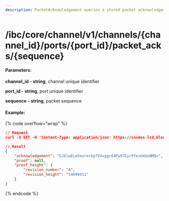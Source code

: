 ```yaml
---
description: PacketAcknowledgement queries a stored packet acknowledgement hash.
---
```


# /ibc/core/channel/v1/channels/{channel\_id}/ports/{port\_id}/packet\_acks/{sequence}

#### **Parameters:**

**channel\_id - string**, channel unique identifier

**port\_id - string**, port unique identifier

**sequence** **- string**, packet sequence

#### Example:

{% code overflow="wrap" %}
```json
// Request
curl -X GET -H 'Content-Type: application/json' https://cosmos-lcd.blockpi.network/cosmos/<your-api-key>/v1/ibc/core/channel/v1/channels/channel-370/ports/icahost/packet_acks/1

// Result
{
    "acknowledgement": "GJEiwELm3evrerbpTVUsggc64Pw9TEyrPYesGmUxNM8=",
    "proof": null,
    "proof_height": {
        "revision_number": "4",
        "revision_height": "14099411"
    }
}
```
{% endcode %}
